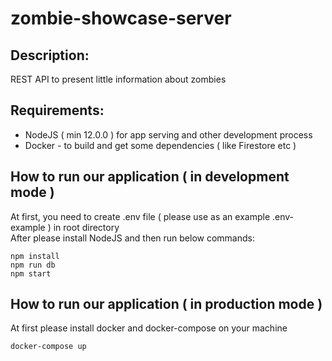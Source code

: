 # zombie-showcase-server

## Description:
REST API to present little information about zombies

## Requirements:
- NodeJS ( min 12.0.0 ) for app serving and other development process
- Docker - to build and get some dependencies ( like Firestore etc )

## How to run our application ( in development mode )
At first, you need to create .env file ( please use as an example .env-example ) in root directory <br/>
After please install NodeJS and then run below commands:
```
npm install
npm run db
npm start
```

## How to run our application ( in production mode )
At first please install docker and docker-compose on your machine
```
docker-compose up
```
